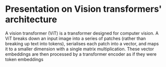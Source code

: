# Presentation on Vision transformers' architecture

A vision transformer (ViT) is a transformer designed for computer vision. 
A ViT breaks down an input image into a series of patches (rather than breaking up text into tokens), serialises each patch into a vector, and maps it to a smaller dimension with a single matrix multiplication. These vector embeddings are then processed by a transformer encoder as if they were token embeddings
